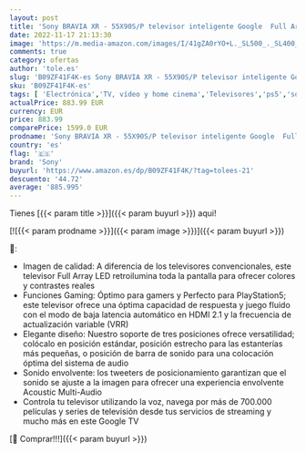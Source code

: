 ```yaml
---
layout: post
title: 'Sony BRAVIA XR - 55X90S/P televisor inteligente Google  Full Array de 55 pulgadas  4K HDR 120Hz y HDMI 2.1 para PS5  Dolby Vision-Atmos  Pantalla Triluminos Pro'
date: 2022-11-17 21:13:30
image: 'https://m.media-amazon.com/images/I/41gZA0rYO+L._SL500_._SL400_.jpg'
comments: true
category: ofertas
author: 'tole.es'
slug: 'B09ZF41F4K-es Sony BRAVIA XR - 55X90S/P televisor inteligente Google...'
sku: 'B09ZF41F4K-es'
tags: [ 'Electrónica','TV, vídeo y home cinema','Televisores','ps5','sony','🇪🇸', ]
actualPrice: 883.99 EUR
currency: EUR
price: 883.99
comparePrice: 1599.0 EUR
prodname: 'Sony BRAVIA XR - 55X90S/P televisor inteligente Google  Full Array de 55 pulgadas  4K HDR 120Hz y HDMI 2.1 para PS5  Dolby Vision-Atmos  Pantalla Triluminos Pro'
country: 'es'
flag: '🇪🇸'
brand: 'Sony'
buyurl: 'https://www.amazon.es/dp/B09ZF41F4K/?tag=tolees-21'
descuento: '44.72'
average: '885.995'
---
```


Tienes [{{< param title >}}]({{< param buyurl >}}) aqui!

[![{{< param prodname >}}]({{< param image >}})]({{< param buyurl >}})

🔎:

- Imagen de calidad: A diferencia de los televisores convencionales, este televisor Full Array LED retroilumina toda la pantalla para ofrecer colores y contrastes reales
- Funciones Gaming: Óptimo para gamers y Perfecto para PlayStation5; este televisor ofrece una óptima capacidad de respuesta y juego fluido con el modo de baja latencia automático en HDMI 2.1 y la frecuencia de actualización variable (VRR)
- Elegante diseño: Nuestro soporte de tres posiciones ofrece versatilidad; colócalo en posición estándar, posición estrecho para las estanterías más pequeñas, o posición de barra de sonido para una colocación óptima del sistema de audio
- Sonido envolvente: los tweeters de posicionamiento garantizan que el sonido se ajuste a la imagen para ofrecer una experiencia envolvente Acoustic Multi-Audio
- Controla tu televisor utilizando la voz, navega por más de 700.000 películas y series de televisión desde tus servicios de streaming y mucho más en este Google TV

[🛒 Comprar!!!]({{< param buyurl >}})
